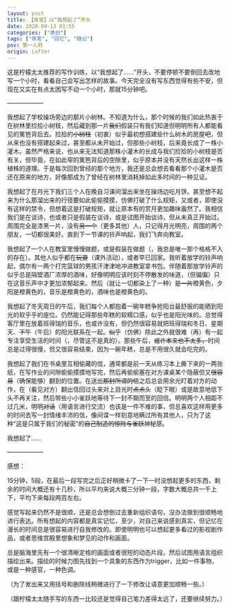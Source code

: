 ```yaml
---
layout: post
title: 【练笔】以“我想起了”开头
date: 2020-09-13 01:55
categories: ["原创"]
tags: ["练笔", "回忆", "随记"]
pov: 第一人称
origin: Lofter
---
```


这是柠檬太太推荐的写作训练，以“我想起了……”开头，不要停顿不要倒回去改地写一个小时，看看自己会写出怎样的故事。今天完全没有写东西觉得有些不安，但现在又实在有点太困写不动一个小时，那就15分钟吧。

——————

我想起了学校操场旁边的那片小树林。不知道为什么，那个时候的我们如此热衷于在树林里捡拾小树枝，然后藏到那一片~~我们~~假装只有我们知道但明明所有人都能看见的篱笆背后去。捡拾的~~小树枝~~（初衷）似乎最初想搭建些什么树木的房屋~~吧~~，但从来也没有搭建起来过，甚至都从未开始过，但那些小树枝，后来竟长成了一株小灌木。虽然严格来说，也从来无法知道那株小灌木的长成与我们捡拾的小树枝是否有关，但毕竟，在如此窄的篱笆背后的空隙里，似乎原本并没有天然长出这样一株植株的道理。于是每次回到曾经的那个地方，我还是总会想去看看那个小灌木是否还在原来的地方，好像那成为了曾经在树林里消耗掉如此多时间的一种见证。

我想起了在月光下我们三个人在晚自习课间溜出来坐在操场边吃月饼。甚至想不起来为什么那溜出来的行径要如此偷偷摸摸，仿佛打破了什么规矩，又或者，即使没有这样的禁令，但想着这是打破规矩，就让原本有的赏月更加趣味盎然了。我相信我们是在谈诗，也或者只是假装在谈诗，或是试图开始谈诗，但从未真正开始过。周围完全是漆黑一片，没有~~另一个~~（更多其他）人，只记得月光明亮，周围的两个朋友，一切都很美好。直到下一节课的铃声响起，我们飞奔向教室。

我想起了一个人在教室里慢慢做题，或是假装在做题（，我总是唯一那个格格不入的存在）。其他人似乎都在~~玩耍~~（课外活动），或者早已回家。我听着放学的铃声响起，偶尔有一两个打完篮球的男孩汗津津地冲进教室拿书包。伴随着那放学铃声的似乎总是隔壁酒厂浓厚的酒味，好像明明应该时刻不停散发的味道，（但偏偏）只在这音乐声中才更加浓郁起来。然后（就让一切都染上了一种）~~是一片~~橙黄色，夕阳是橙黄色的，音乐是橙黄色的，酒味也是橙黄色的。

我想起了冬天周日的午后，我们每个人都抱着一碗年糕争抢阳台最舒服的能晒到阳光的软乎乎的座位。仍然能记得那些年糕的软糯口感，似乎也是阳光味的。总觉得客厅里在放着班得瑞的音乐，也或许没有，但仍然很容易就把班得瑞和冬日、星期天、~~下午~~（午后）的阳光联系在一起。~~似乎~~（仿佛）除此之外就很难（再）有一起专注享受生活的时间（，尽管这不是真的）。那些午后，~~或许本来也不太多，~~时间总是过得很慢，但又很容易结束，因为一碗年糕，总是不用很久就会吃完的。

我想起了我们在书桌里互相偷藏的信，通常都是前一天从练习本上撕下来的一两张纸，在写作业的间隙偷偷摸摸地写完，然后再偷偷塞在对方课桌某个隐蔽但又~~很容易~~（确保能够）翻到的位置。在送出~~那封所谓的信~~之后总会用余光盯着对方的动作，在（看见对方）翻出信回过头来对上目光时~~点点头~~（眨下眼）或是故意地低下头不再关注，然后带些小小雀跃地等待下一封不期而至的回信。明明两个人相距不过几米，明明~~对话~~（用语言进行交流）也该是一件不难的事，但总喜欢这样用更多的时间去写一封情绪丰沛的信，像间谍一样刻意地瞒过所有其他人，只为了这种“这是只属于我们的秘密”的~~自己制造的惊险与雀跃~~神秘感。

我想起了……

——————

感想：

15分钟，5段，在最后一段写完之后正好稍微卡了一下一时没想起更多的东西，剩余的时间大概还有十几秒，所以平均来说大概三分钟一段，字数大概总共一千上下，平均下来每段两百左右。

感觉写起来仍然不是很顺，还是总会想倒过去重新组织语句，没办法做到很顺畅地进行表达。所有想起的内容都是真实记忆，至少，对自己来说感到真实，但记忆在漫长的时间总是很容易进行自我修改的。即使明明也可以想起更多看过的影视剧作品，或者思维宫殿里想象和梦见的动作和画面。

总是脑海里先有一个很清晰定格的画面或者很短的动态片段，然后试图用语言组织描绘出来。描绘的时候力图先找到一个具象的东西作为trigger，比如一件事物，或是一种感官，一种色调。

（为了发出来又用括号和删除线稍微进行了一下修改让语意更加顺畅一些。）

（跟柠檬太太随手写的东西一比较还是觉得自己笔力差得太远了，还要继续努力。）
